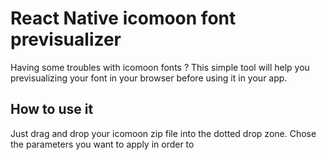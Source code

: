 # React Native icomoon font previsualizer

Having some troubles with icomoon fonts ?
This simple tool will help you previsualizing your font in your browser before using it in your app.

## How to use it
Just drag and drop your icomoon zip file into the dotted drop zone.
Chose the parameters you want to apply in order to 